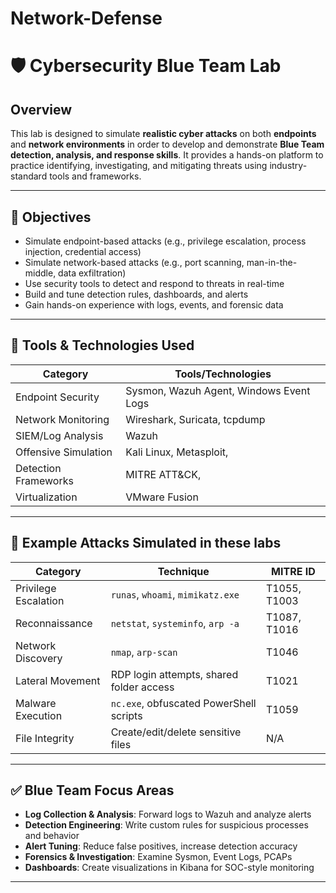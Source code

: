 # Network-Defense

# 🛡️ Cybersecurity Blue Team Lab

## Overview

This lab is designed to simulate **realistic cyber attacks** on both **endpoints** and **network environments** in order to develop and demonstrate **Blue Team detection, analysis, and response skills**. It provides a hands-on platform to practice identifying, investigating, and mitigating threats using industry-standard tools and frameworks.

---

## 🎯 Objectives

- Simulate endpoint-based attacks (e.g., privilege escalation, process injection, credential access)
- Simulate network-based attacks (e.g., port scanning, man-in-the-middle, data exfiltration)
- Use security tools to detect and respond to threats in real-time
- Build and tune detection rules, dashboards, and alerts
- Gain hands-on experience with logs, events, and forensic data

---

## 🧰 Tools & Technologies Used

| Category        | Tools/Technologies                  |
|----------------|--------------------------------------|
| Endpoint Security | Sysmon, Wazuh Agent, Windows Event Logs |
| Network Monitoring | Wireshark, Suricata, tcpdump       |
| SIEM/Log Analysis | Wazuh |
| Offensive Simulation | Kali Linux, Metasploit,|
| Detection Frameworks | MITRE ATT&CK,  |
| Virtualization | VMware Fusion    |

---
## 📌 Example Attacks Simulated in these labs

| Category | Technique | MITRE ID |
|---------|-----------|----------|
| Privilege Escalation | `runas`, `whoami`, `mimikatz.exe` | T1055, T1003 |
| Reconnaissance | `netstat`, `systeminfo`, `arp -a` | T1087, T1016 |
| Network Discovery | `nmap`, `arp-scan` | T1046 |
| Lateral Movement | RDP login attempts, shared folder access | T1021 |
| Malware Execution | `nc.exe`, obfuscated PowerShell scripts | T1059 |
| File Integrity | Create/edit/delete sensitive files | N/A |

---

## ✅ Blue Team Focus Areas

- **Log Collection & Analysis**: Forward logs to Wazuh and analyze alerts
- **Detection Engineering**: Write custom rules for suspicious processes and behavior
- **Alert Tuning**: Reduce false positives, increase detection accuracy
- **Forensics & Investigation**: Examine Sysmon, Event Logs, PCAPs
- **Dashboards**: Create visualizations in Kibana for SOC-style monitoring

---

